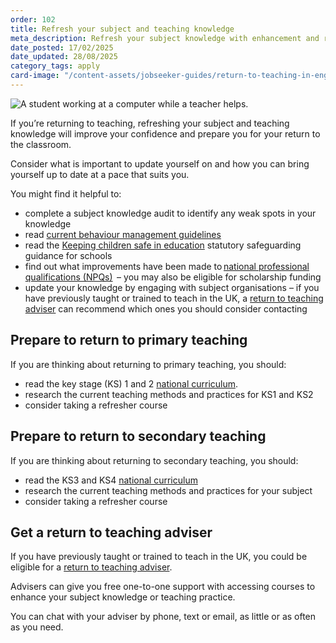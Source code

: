 ```yaml
---
order: 102
title: Refresh your subject and teaching knowledge
meta_description: Refresh your subject knowledge with enhancement and refresher advice. Stay updated on new curriculum changes for returning teachers.
date_posted: 17/02/2025
date_updated: 28/08/2025
category_tags: apply
card-image: "/content-assets/jobseeker-guides/return-to-teaching-in-england/update-your-subject-and-teaching-knowledge.png"
---
```


![A student working at a computer while a teacher helps.](/content-assets/jobseeker-guides/return-to-teaching-in-england/update-your-subject-and-teaching-knowledge.png)

If you’re returning to teaching, refreshing your subject and teaching knowledge will improve your confidence and prepare you for your return to the classroom.

Consider what is important to update yourself on and how you can bring yourself up to date at a pace that suits you.

You might find it helpful to:

* complete a subject knowledge audit to identify any weak spots in your knowledge 
* read [current behaviour management guidelines](https://www.gov.uk/government/publications/behaviour-in-schools--2)
* read the [Keeping children safe in education](https://www.gov.uk/government/publications/keeping-children-safe-in-education--2) statutory safeguarding guidance for schools
* find out what improvements have been made to [national professional qualifications (NPQs)](https://www.gov.uk/guidance/national-professional-qualification-npq-courses?)  – you may also be eligible for scholarship funding
* update your knowledge by engaging with subject organisations – if you have previously taught or trained to teach in the UK, a [return to teaching adviser](https://getintoteaching.education.gov.uk/landing/return-to-teaching-advisers?) can recommend which ones you should consider contacting

## Prepare to return to primary teaching
If you are thinking about returning to primary teaching, you should:

* read the key stage (KS) 1 and 2 [national curriculum](https://www.gov.uk/government/publications/national-curriculum-in-england-primary-curriculum?).
* research the current teaching methods and practices for KS1 and KS2
* consider taking a refresher course 

## Prepare to return to secondary teaching
If you are thinking about returning to secondary teaching, you should:

* read the KS3 and KS4 [national curriculum](https://www.gov.uk/government/publications/national-curriculum-in-england-secondary-curriculum?)
* research the current teaching methods and practices for your subject
* consider taking a refresher course

## Get a return to teaching adviser

If you have previously taught or trained to teach in the UK, you could be eligible for a [return to teaching adviser](https://getintoteaching.education.gov.uk/landing/return-to-teaching-advisers?).

Advisers can give you free one-to-one support with accessing courses to enhance your subject knowledge or teaching practice.

You can chat with your adviser by phone, text or email, as little or as often as you need.
